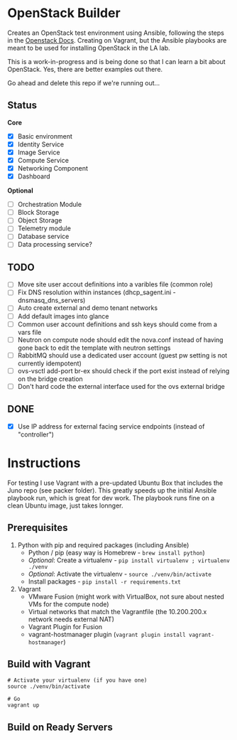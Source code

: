 OpenStack Builder
=================

Creates an OpenStack test environment using Ansible, following the steps in the [Openstack Docs](http://docs.openstack.org/juno/install-guide/install/apt/content/).  Creating on Vagrant, but the Ansible playbooks are meant to be used for installing OpenStack in the LA lab.

This is a work-in-progress and is being done so that I can learn a bit about OpenStack.  Yes, there are better examples out there.

Go ahead and delete this repo if we're running out...

Status
------

**Core**

- [x] Basic environment
- [x] Identity Service
- [x] Image Service
- [x] Compute Service
- [x] Networking Component
- [x] Dashboard

**Optional**

- [ ] Orchestration Module
- [ ] Block Storage
- [ ] Object Storage
- [ ] Telemetry module
- [ ] Database service
- [ ] Data processing service?

TODO
----
- [ ] Move site user accout definitions into a varibles file (common role)
- [ ] Fix DNS resolution within instances (dhcp_sagent.ini - dnsmasq_dns_servers)
- [ ] Auto create external and demo tenant networks
- [ ] Add default images into glance
- [ ] Common user account definitions and ssh keys should come from a vars file
- [ ] Neutron on compute node should edit the nova.conf instead of having gone back to edit the template with neutron settings
- [ ] RabbitMQ should use a dedicated user account (guest pw setting is not currently idempotent)
- [ ] ovs-vsctl add-port br-ex should check if the port exist instead of relying on the bridge creation
- [ ] Don't hard code the external interface used for the ovs external bridge

DONE
----
- [x] Use IP address for external facing service endpoints (instead of "controller")

Instructions
============

For testing I use Vagrant with a pre-updated Ubuntu Box that includes the Juno repo (see packer folder).  This greatly speeds up the initial Ansible playbook run, which is great for dev work.  The playbook runs fine on a clean Ubuntu image, just takes lonnger.

Prerequisites
-------------

1. Python with pip and required packages (including Ansible)
    - Python / pip (easy way is Homebrew - `brew install python`)
    - *Optional*: Create a virtualenv - `pip install virtualenv ; virtualenv ./venv`
    - *Optional*: Activate the virtualenv - `source ./venv/bin/activate`
   	- Install packages - `pip install -r requirements.txt`
2. Vagrant
   - VMware Fusion (might work with VirtualBox, not sure about nested VMs for the compute node)
   - Virtual networks that match the Vagrantfile (the 10.200.200.x network needs external NAT)
   - Vagrant Plugin for Fusion
   - vagrant-hostmanager plugin (`vagrant plugin install vagrant-hostmanager`)

Build with Vagrant
------------------

    # Activate your virtualenv (if you have one)
    source ./venv/bin/activate

    # Go
    vagrant up

Build on Ready Servers
----------------------

